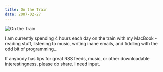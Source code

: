 ```yaml
---
title: On the Train
date: 2007-02-27
---
```


![On the Train](https://source.unsplash.com/l7dbl-sUg3k/1600x900)

I am currently spending 4 hours each day on the train with my MacBook - reading stuff, listening to music, writing inane emails, and fiddling with the odd bit of programming...

If anybody has tips for great RSS feeds, music, or other downloadable interestingness, please do share. I need input.